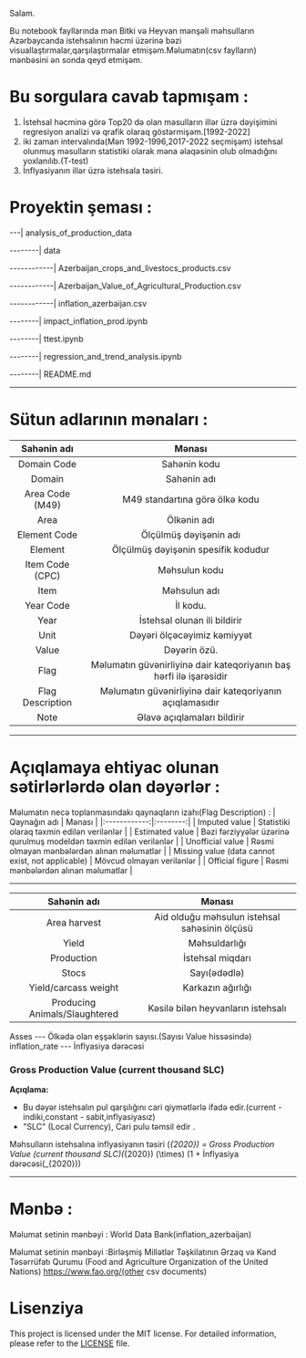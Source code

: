 



Salam.

Bu notebook fayllarında mən Bitki və Heyvan mənşəli məhsulların Azərbaycanda istehsalının həcmi üzərinə bəzi visuallaştırmalar,qarşılaştırmalar etmişəm.Məlumatın(csv faylların) mənbəsini ən sonda qeyd etmişəm.

# Bu  sorgulara cavab tapmışam : 
1. İstehsal həcminə görə Top20 də olan məsulların illər üzrə dəyişimini regresiyon analizi və qrafik olaraq göstərmişəm.[1992-2022]
2. iki zaman intervalında(Mən 1992-1996,2017-2022 seçmişəm) istehsal olunmuş məsulların statistiki olarak məna əlaqəsinin olub olmadığını yoxlanılıb.(T-test)
3. İnflyasiyanın illər üzrə istehsala təsiri.


# Proyektin şeması : 

---| analysis_of_production_data 

--------| data

------------|  Azerbaijan_crops_and_livestocs_products.csv

------------| Azerbaijan_Value_of_Agricultural_Production.csv

------------| inflation_azerbaijan.csv

--------| impact_inflation_prod.ipynb

--------| ttest.ipynb

--------| regression_and_trend_analysis.ipynb

--------| README.md




-------------------

 # Sütun adlarının mənaları : 

| Sahənin adı  | Mənası       |
|:------------:|:-------------:|
| Domain Code  | Sahənin kodu  |
| Domain      | Sahənin adı   |
|Area Code (M49) | M49 standartına görə ölkə kodu |
|Area | Ölkənin adı |
|Element Code | Ölçülmüş dəyişənin adı |  
| Element  |Ölçülmüş dəyişənin spesifik kodudur |
| Item Code (CPC) | Məhsulun kodu |
| Item | Məhsulun adı |
| Year Code | İl kodu.
| Year | İstehsal olunan ili bildirir |
| Unit |Dəyəri ölçəcəyimiz kəmiyyət |
| Value | Dəyərin özü.
|Flag | Məlumatın güvənirliyinə dair kateqoriyanın baş hərfi ilə işarəsidir |
|Flag Description | Məlumatın güvənirliyinə dair kateqoriyanın açıqlamasıdır |
| Note  | Əlavə açıqlamaları bildirir |

---------------


# Açıqlamaya ehtiyac olunan sətirlərlərdə olan dəyərlər  : 
Məlumatın necə toplanmasındakı qaynaqların izahı(Flag Description) : 
| Qaynağın adı | Mənası   |
|:------------:|:--------:|
| Imputed value | Statistiki olaraq təxmin edilən verilənlər |
| Estimated value | Bəzi fərziyyələr üzərinə qurulmuş modeldən təxmin edilən verilənlər |
| Unofficial value | Rəsmi olmayan mənbələrdən alınan məlumatlar |
| Missing value (data cannot exist, not applicable) | Mövcud olmayan verilənlər |
| Official figure | Rəsmi mənbələrdən alınan məlumatlar |

----------------


| Sahənin adı | Mənası |
|:-----------:|:-------:|
| Area harvest | Aid olduğu məhsulun istehsal sahəsinin ölçüsü |
| Yield  | Məhsuldarlığı |
| Production | İstehsal miqdarı |
| Stocs | Sayı(ədədlə) |
| Yield/carcass weight |  Karkazın ağırlığı |
| Producing Animals/Slaughtered | Kəsilə bilən heyvanların istehsalı |


Asses --- Ölkədə olan eşşəklərin sayısı.(Sayısı Value hissəsində)
inflation_rate --- İnflyasiya dərəcəsi



### Gross Production Value (current thousand SLC)
**Açıqlama:**
- Bu dəyər istehsalın pul qarşılığını cari qiymətlərlə ifadə edir.(current -indiki,constant - sabit,inflyasiyasız)
- "SLC" (Local Currency), Cari pulu təmsil edir  .

Məhsulların istehsalına inflyasiyanın təsiri \(_{2020}\) = Gross Production Value (current thousand SLC)\(_{2020}\) \(\times\) (1 + İnflyasiya dərəcəsi\(_{2020}\))


-----------------


# Mənbə : 
Məlumat setinin mənbəyi : World Data Bank(inflation_azerbaijan)

Məlumat setinin mənbəyi :Birləşmiş Millətlər Təşkilatının Ərzaq və Kənd Təsərrüfatı Qurumu (Food and Agriculture Organization of the United Nations) https://www.fao.org/(other csv documents)

# Lisenziya

This project is licensed under the MIT license. For detailed information, please refer to the [LICENSE](LICENSE) file.


